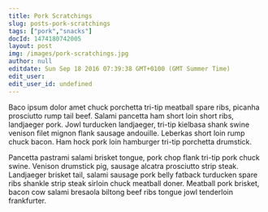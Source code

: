 ```yaml
---
title: Pork Scratchings
slug: posts-pork-scratchings
tags: ["pork","snacks"]
docId: 1474180742005
layout: post
img: /images/pork-scratchings.jpg
author: null
editdate: Sun Sep 18 2016 07:39:38 GMT+0100 (GMT Summer Time)
edit_user: 
edit_user_id: undefined
---
```

Baco ipsum dolor amet chuck porchetta tri-tip meatball spare ribs, picanha prosciutto rump tail beef. Salami pancetta ham short loin short ribs, landjaeger pork. Jowl turducken landjaeger, tri-tip kielbasa shank swine venison filet mignon flank sausage andouille. Leberkas short loin rump chuck bacon. Ham hock pork loin hamburger tri-tip porchetta drumstick.

Pancetta pastrami salami brisket tongue, pork chop flank tri-tip pork chuck swine. Venison drumstick pig, sausage alcatra prosciutto strip steak. Landjaeger brisket tail, salami sausage pork belly fatback turducken spare ribs shankle strip steak sirloin chuck meatball doner. Meatball pork brisket, bacon cow salami bresaola biltong beef ribs tongue jowl tenderloin frankfurter.